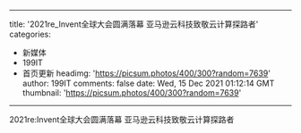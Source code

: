 
---
title: '2021re_Invent全球大会圆满落幕 亚马逊云科技致敬云计算探路者'
categories: 
 - 新媒体
 - 199IT
 - 首页更新
headimg: 'https://picsum.photos/400/300?random=7639'
author: 199IT
comments: false
date: Wed, 15 Dec 2021 01:12:14 GMT
thumbnail: 'https://picsum.photos/400/300?random=7639'
---

<div>   
2021re:Invent全球大会圆满落幕 亚马逊云科技致敬云计算探路者  
</div>
            